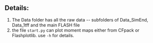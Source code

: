 ## Details:
1. The Data folder has all the raw data -- subfolders of Data_SimEnd, Data_1tff and the main FLASH file
2. the file `start.py` can plot moment maps either from CFpack or Flashplotlib. use `-h` for details.
